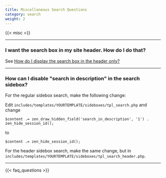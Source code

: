 ```yaml
---
title: Miscellaneous Search Questions 
category: search 
weight: 2 
---
```


{{< misc >}} 

--- 
### I want the search box in my site header.  How do I do that? 


See [How do I display the search box in the header only?](/user/sideboxes/search_box_header_only/)

---

### How can I disable "search in description" in the search sidebox? 

For the regular sidebox search, make the following change: 

Edit `includes/templates/YOURTEMPLATE/sideboxes/tpl_search.php` and change 

```
$content .= zen_draw_hidden_field('search_in_description', '1') . zen_hide_session_id();
```

to

```
$content .= zen_hide_session_id();
```

For the header sidebox search, make the same change, but in `includes/templates/YOURTEMPLATE/sideboxes/tpl_search_header.php`. 


---
<!-- please keep this at the end --> 
{{< faq_questions >}}

